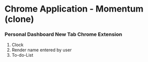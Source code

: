 # Chrome Application - Momentum (clone)
### Personal Dashboard New Tab Chrome Extension

1. Clock
2. Render name entered by user
3. To-do-List
